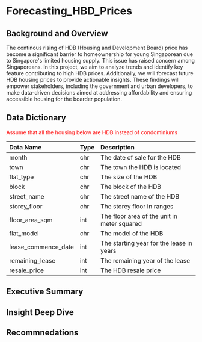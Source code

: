 # Forecasting_HBD_Prices

## Background and Overview
The continous rising of HDB (Housing and Development Board) price has become a significant barrier to homeownership for young Singaporean due to Singapore's limited housing supply. This issue has raised concern among Singaporeans. In this project, we aim to analyze trends and identify key feature contributing to high HDB prices. Additionally, we will forecast future HDB housing prices to provide actionable insights. These findings will empower stakeholders, including the government and urban developers, to make data-driven decisions aimed at addressing affordability and ensuring accessible housing for the boarder population.

## Data Dictionary
<span style ="color : Red">Assume that all the housing below are HDB instead of condominiums</span>

| Data Name | Type | Description |
| :--------- | :---- | :----------- |
|   month               |   chr   |   The date of sale for the HDB                    |
|   town                |   chr   |   The town the HDB is located                     |
|   flat_type           |   chr   |   The size of the HDB                             |
|   block               |   chr   |   The block of the HDB                            |
|   street_name         |   chr   |   The street name of the HDB                      |
|   storey_floor        |   chr   |   The storey floor in ranges                      |
|   floor_area_sqm      |   int   |   The floor area of the unit in meter squared     |
|   flat_model          |   chr   |   The model of the HDB                            |
|   lease_commence_date |   int   |   The starting year for the lease in years        |
|   remaining_lease     |   int   |   The remaining year of the lease                 |
|   resale_price        |   int   |   The HDB resale price                            |





## Executive Summary
## Insight Deep Dive
## Recommnedations



